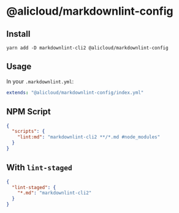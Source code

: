 # @alicloud/markdownlint-config

## Install

```shell
yarn add -D markdownlint-cli2 @alicloud/markdownlint-config
```

## Usage

In your `.markdownlint.yml`:

```yaml
extends: "@alicloud/markdownlint-config/index.yml"
```

## NPM Script

```json
{
  "scripts": {
    "lint:md": "markdownlint-cli2 **/*.md #node_modules"
  }
}
```

## With `lint-staged`

```json
{
  "lint-staged": {
    "*.md": "markdownlint-cli2"
  }
}
```